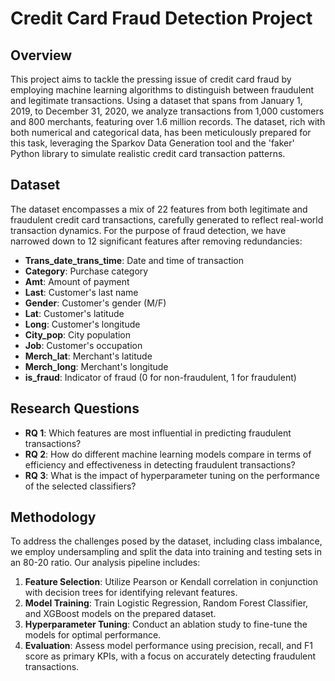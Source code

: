 # Credit Card Fraud Detection Project

## Overview

This project aims to tackle the pressing issue of credit card fraud by employing machine learning algorithms to distinguish between fraudulent and legitimate transactions. Using a dataset that spans from January 1, 2019, to December 31, 2020, we analyze transactions from 1,000 customers and 800 merchants, featuring over 1.6 million records. The dataset, rich with both numerical and categorical data, has been meticulously prepared for this task, leveraging the Sparkov Data Generation tool and the 'faker' Python library to simulate realistic credit card transaction patterns.

## Dataset

The dataset encompasses a mix of 22 features from both legitimate and fraudulent credit card transactions, carefully generated to reflect real-world transaction dynamics. For the purpose of fraud detection, we have narrowed down to 12 significant features after removing redundancies:

- **Trans_date_trans_time**: Date and time of transaction
- **Category**: Purchase category
- **Amt**: Amount of payment
- **Last**: Customer's last name
- **Gender**: Customer's gender (M/F)
- **Lat**: Customer's latitude
- **Long**: Customer's longitude
- **City_pop**: City population
- **Job**: Customer's occupation
- **Merch_lat**: Merchant's latitude
- **Merch_long**: Merchant's longitude
- **is_fraud**: Indicator of fraud (0 for non-fraudulent, 1 for fraudulent)

## Research Questions

- **RQ 1**: Which features are most influential in predicting fraudulent transactions?
- **RQ 2**: How do different machine learning models compare in terms of efficiency and effectiveness in detecting fraudulent transactions?
- **RQ 3**: What is the impact of hyperparameter tuning on the performance of the selected classifiers?

## Methodology

To address the challenges posed by the dataset, including class imbalance, we employ undersampling and split the data into training and testing sets in an 80-20 ratio. Our analysis pipeline includes:

1. **Feature Selection**: Utilize Pearson or Kendall correlation in conjunction with decision trees for identifying relevant features.
2. **Model Training**: Train Logistic Regression, Random Forest Classifier, and XGBoost models on the prepared dataset.
3. **Hyperparameter Tuning**: Conduct an ablation study to fine-tune the models for optimal performance.
4. **Evaluation**: Assess model performance using precision, recall, and F1 score as primary KPIs, with a focus on accurately detecting fraudulent transactions.
